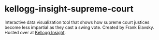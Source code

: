 # kellogg-insight-supreme-court
Interactive data visualization tool that shows how supreme court justices become less impartial as they cast a swing vote. Created by Frank Elavsky. Hosted over at [Kellogg Insight](https://insight.kellogg.northwestern.edu/article/supreme-court-justices-become-less-impartial-and-more-ideological-when-casting-the-swing-vote).
